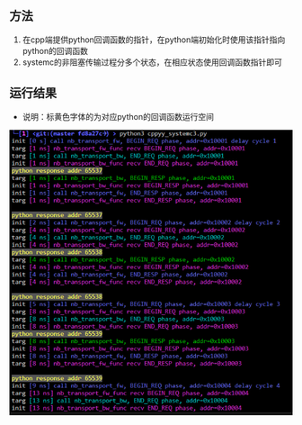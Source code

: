 ## 方法
1. 在cpp端提供python回调函数的指针，在python端初始化时使用该指针指向python的回调函数
2. systemc的非阻塞传输过程分多个状态，在相应状态使用回调函数指针即可

## 运行结果
* 说明：标黄色字体的为对应python的回调函数运行空间

![pic](image.png)
